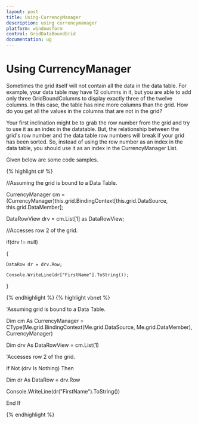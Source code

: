 ```yaml
---
layout: post
title: Using-CurrencyManager
description: using currencymanager
platform: windowsform
control: GridDataBoundGrid
documentation: ug
---
```


# Using CurrencyManager

Sometimes the grid itself will not contain all the data in the data table. For example, your data table may have 12 columns in it, but you are able to add only three GridBoundColumns to display exactly three of the twelve columns. In this case, the table has nine more columns than the grid. How do you get all the values in the columns that are not in the grid? 

Your first inclination might be to grab the row number from the grid and try to use it as an index in the datatable. But, the relationship between the grid's row number and the data table row numbers will break if your grid has been sorted. So, instead of using the row number as an index in the data table, you should use it as an index in the CurrencyManager List. 

Given below are some code samples.


{% highlight c# %}


//Assuming the grid is bound to a Data Table.

CurrencyManager cm = (CurrencyManager)this.grid.BindingContext[this.grid.DataSource, this.grid.DataMember];

DataRowView drv = cm.List[1] as DataRowView; 



//Accesses row 2 of the grid.

if(drv != null)

{

    DataRow dr = drv.Row;

    Console.WriteLine(dr["FirstName"].ToString());

}

{% endhighlight  %}
{% highlight vbnet %}





'Assuming grid is bound to a Data Table.

Dim cm As CurrencyManager = CType(Me.grid.BindingContext(Me.grid.DataSource, Me.grid.DataMember), CurrencyManager)

Dim drv As DataRowView = cm.List(1)  



'Accesses row 2 of the grid.

If Not (drv Is Nothing) Then

Dim dr As DataRow = drv.Row

Console.WriteLine(dr("FirstName").ToString())

End If


{% endhighlight  %}
